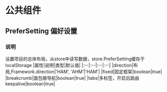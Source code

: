 # 公共组件

## PreferSetting 偏好设置

### 说明
设置项目的总体布局，从store中读写数据，store.PreferSetting缓存于localStorage
|属性|说明|类型|默认值|
|:--|:--|:--|:--|
|direction|布局,Framework.direction|'HAM', 'AHM'|'HAM'|
|fixed|固定框架|boolean|true|
|breakcrumb|面包屑导航|boolean|true|
|tabs|多标签，开启后路由keepalive|boolean|true|